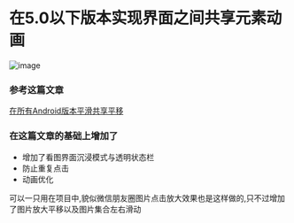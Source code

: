 # 在5.0以下版本实现界面之间共享元素动画
![image](https://github.com/yangxu4536/SharedTransition/blob/master/demo.gif)

### 参考这篇文章
[在所有Android版本平滑共享平移](https://medium.com/@Sserra90/android-smooth-shared-transitions-in-all-android-versions-9cd27fd3c80f#.u3347sjh0)

### 在这篇文章的基础上增加了
- 增加了看图界面沉浸模式与透明状态栏
- 防止重复点击
- 动画优化

可以一只用在项目中,貌似微信朋友圈图片点击放大效果也是这样做的,只不过增加了图片放大平移以及图片集合左右滑动

